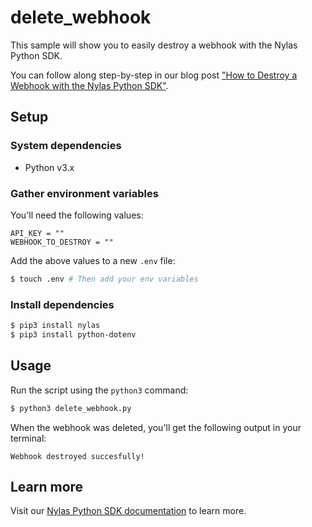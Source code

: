 # delete_webhook

This sample will show you to easily destroy a webhook with the Nylas Python SDK.

You can follow along step-by-step in our blog post ["How to Destroy a Webhook with the Nylas Python SDK"](https://www.nylas.com/blog/category/developers/).

## Setup

### System dependencies

- Python v3.x

### Gather environment variables

You'll need the following values:

```text
API_KEY = ""
WEBHOOK_TO_DESTROY = ""
```

Add the above values to a new `.env` file:

```bash
$ touch .env # Then add your env variables
```

### Install dependencies

```bash
$ pip3 install nylas
$ pip3 install python-dotenv
```

## Usage

Run the script using the `python3` command:

```bash
$ python3 delete_webhook.py
```

When the webhook was deleted, you'll get the following output in your terminal:

```text
Webhook destroyed succesfully!
```

## Learn more

Visit our [Nylas Python SDK documentation](https://developer.nylas.com/docs/v3-beta/) to learn more.
